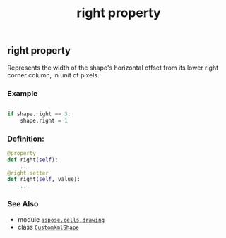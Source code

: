 ﻿---
title: right property
second_title: Aspose.Cells for Python via .NET API References
description: 
type: docs
weight: 870
url: /aspose.cells.drawing/customxmlshape/right/
is_root: false
---

## right property


Represents the width of the shape's horizontal  offset from its lower right corner column, in unit of pixels.

### Example 


```python

if shape.right == 3:
    shape.right = 1

```
### Definition:
```python
@property
def right(self):
    ...
@right.setter
def right(self, value):
    ...
```

### See Also
* module [`aspose.cells.drawing`](../../)
* class [`CustomXmlShape`](/cells/python-net/aspose.cells.drawing/customxmlshape)
